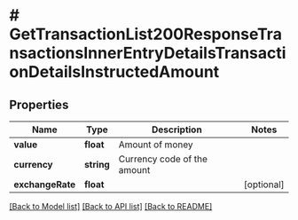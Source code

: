 # # GetTransactionList200ResponseTransactionsInnerEntryDetailsTransactionDetailsInstructedAmount

## Properties

Name | Type | Description | Notes
------------ | ------------- | ------------- | -------------
**value** | **float** | Amount of money |
**currency** | **string** | Currency code of the amount |
**exchangeRate** | **float** |  | [optional]

[[Back to Model list]](../../README.md#models) [[Back to API list]](../../README.md#endpoints) [[Back to README]](../../README.md)
